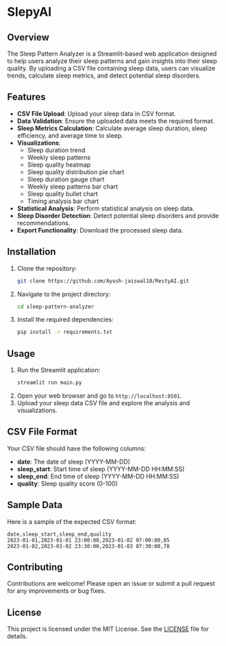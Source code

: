 # SlepyAI

## Overview
The Sleep Pattern Analyzer is a Streamlit-based web application designed to help users analyze their sleep patterns and gain insights into their sleep quality. By uploading a CSV file containing sleep data, users can visualize trends, calculate sleep metrics, and detect potential sleep disorders.

## Features
- **CSV File Upload**: Upload your sleep data in CSV format.
- **Data Validation**: Ensure the uploaded data meets the required format.
- **Sleep Metrics Calculation**: Calculate average sleep duration, sleep efficiency, and average time to sleep.
- **Visualizations**: 
  - Sleep duration trend
  - Weekly sleep patterns
  - Sleep quality heatmap
  - Sleep quality distribution pie chart
  - Sleep duration gauge chart
  - Weekly sleep patterns bar chart
  - Sleep quality bullet chart
  - Timing analysis bar chart
- **Statistical Analysis**: Perform statistical analysis on sleep data.
- **Sleep Disorder Detection**: Detect potential sleep disorders and provide recommendations.
- **Export Functionality**: Download the processed sleep data.

## Installation
1. Clone the repository:
    ```sh
    git clone https://github.com/Ayush-jaiswal18/RestyAI.git
    ```
2. Navigate to the project directory:
    ```sh
    cd sleep-pattern-analyzer
    ```
3. Install the required dependencies:
    ```sh
    pip install -r requirements.txt
    ```

## Usage
1. Run the Streamlit application:
    ```sh
    streamlit run main.py
    ```
2. Open your web browser and go to `http://localhost:8501`.
3. Upload your sleep data CSV file and explore the analysis and visualizations.

## CSV File Format
Your CSV file should have the following columns:
- **date**: The date of sleep (YYYY-MM-DD)
- **sleep_start**: Start time of sleep (YYYY-MM-DD HH:MM:SS)
- **sleep_end**: End time of sleep (YYYY-MM-DD HH:MM:SS)
- **quality**: Sleep quality score (0-100)

## Sample Data
Here is a sample of the expected CSV format:
```csv
date,sleep_start,sleep_end,quality
2023-01-01,2023-01-01 23:00:00,2023-01-02 07:00:00,85
2023-01-02,2023-01-02 23:30:00,2023-01-03 07:30:00,78
```

## Contributing
Contributions are welcome! Please open an issue or submit a pull request for any improvements or bug fixes.

## License
This project is licensed under the MIT License. See the [LICENSE](LICENSE) file for details.
